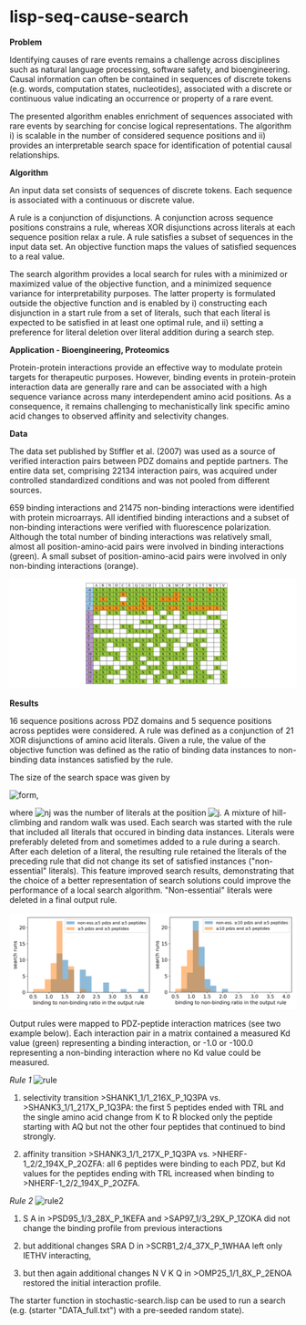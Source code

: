 # lisp-seq-cause-search

**Problem**

Identifying causes of rare events remains a challenge across disciplines such as natural language processing, software safety, and bioengineering. Causal information can often be contained in sequences of discrete tokens (e.g. words, computation states, nucleotides), associated with a discrete or continuous value indicating an occurrence or property of a rare event. 

The presented algorithm enables enrichment of sequences associated with rare events by searching for concise logical representations. The algorithm i) is scalable in the number of considered sequence positions and ii) provides an interpretable search space for identification of potential causal relationships.

**Algorithm**

An input data set consists of sequences of discrete tokens. Each sequence is associated with a continuous or discrete value.

A rule is a conjunction of disjunctions. A conjunction across sequence positions constrains a rule, whereas XOR disjunctions across literals at each sequence position relax a rule. A rule satisfies a subset of sequences in the input data set. An objective function maps the values of satisfied sequences to a real value. 

The search algorithm provides a local search for rules with a minimized or maximized value of the objective function, and a minimized sequence variance for interpretability purposes. The latter property is formulated outside the objective function and is enabled by i) constructing each disjunction in a start rule from a set of literals, such that each literal is expected to be satisfied in at least one optimal rule, and ii) setting a preference for literal deletion over literal addition during a search step.

**Application - Bioengineering, Proteomics**

Protein-protein interactions provide an effective way to modulate protein targets for therapeutic purposes. However, binding events in protein-protein interaction data are generally rare and can be associated with a high sequence variance across many interdependent amino acid positions. As a consequence, it remains challenging to mechanistically link specific amino acid changes to observed affinity and selectivity changes. 

**Data**

The data set published by Stiffler et al. (2007) was used as a source of verified interaction pairs between PDZ domains and peptide partners. The entire data set, comprising 22134 interaction pairs, was acquired under controlled standardized conditions and was not pooled from different sources.

659 binding interactions and 21475 non-binding interactions were identified with protein microarrays. All identified binding interactions and a subset of non-binding interactions were verified with fluorescence polarization. Although the total number of binding interactions was relatively small, almost all position-amino-acid pairs were involved in binding interactions (green). A small subset of position-amino-acid pairs were involved in only non-binding interactions (orange).

![binding_s](https://github.com/alfin3/lisp-seq-cause-search/blob/master/images/data.png)

**Results**

16 sequence positions across PDZ domains and 5 sequence positions across peptides were considered. A rule was defined as a conjunction of 21 XOR disjunctions of amino acid literals. Given a rule, the value of the objective function was defined as the ratio of binding data instances to non-binding data instances satisfied by the rule. 

The size of the search space was given by

![form](https://user-images.githubusercontent.com/25671774/37006751-b5987846-208e-11e8-8cbf-ba4f155b498c.gif), 

where ![nj](https://user-images.githubusercontent.com/25671774/37006752-b803b9a6-208e-11e8-80c6-b93af8bd4ee3.gif) was the number of literals at the position ![j](https://user-images.githubusercontent.com/25671774/37006849-395008de-208f-11e8-87f8-7e4f2e1da074.gif). A mixture of hill-climbing and random walk was used. Each search was started with the rule that included all literals that occured in binding data instances. Literals were preferably deleted from and sometimes added to a rule during a search. After each deletion of a literal, the resulting rule retained the literals of the preceding rule that did not change its set of satisfied instances ("non-essential" literals). This feature improved search results, demonstrating that the choice of a better representation of search solutions could improve the performance of a local search algorithm. "Non-essential" literals were deleted in a final output rule. 

![combo](https://github.com/alfin3/lisp-seq-cause-search/blob/master/images/search_runs.png)

Output rules were mapped to PDZ-peptide interaction matrices (see two example below). Each interaction pair in a matrix contained a measured Kd value (green) representing a binding interaction, or -1.0 or -100.0 representing a non-binding interaction where no Kd value could be measured. 

*Rule 1*
![rule](https://user-images.githubusercontent.com/25671774/42121997-e63363f2-7bf7-11e8-950d-3a1cdec36210.png)

1) selectivity transition >SHANK1_1/1_216X_P_1Q3PA vs. >SHANK3_1/1_217X_P_1Q3PA:
the first 5 peptides ended with TRL and the single amino acid change from K to R blocked only the peptide starting with AQ but not the other four peptides that continued to bind strongly.

2) affinity transition >SHANK3_1/1_217X_P_1Q3PA vs. >NHERF-1_2/2_194X_P_2OZFA:
all 6 peptides were binding to each PDZ, but Kd values for the peptides ending with TRL increased when binding to >NHERF-1_2/2_194X_P_2OZFA.

*Rule 2*
![rule2](https://user-images.githubusercontent.com/25671774/42121899-751280ba-7bf5-11e8-8573-e6ec4790f384.png)

1) S A in >PSD95_1/3_28X_P_1KEFA and >SAP97_1/3_29X_P_1ZOKA did not change the binding profile from previous interactions

2) but additional changes SRA D in >SCRB1_2/4_37X_P_1WHAA left only IETHV interacting,

3) but then again additional changes N V K Q in >OMP25_1/1_8X_P_2ENOA restored the initial interaction profile.

The starter function in stochastic-search.lisp can be used to run a search (e.g. (starter "DATA_full.txt") with a pre-seeded random state). 
